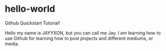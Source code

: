 # hello-world
Github Quickstart Tutorial!

Hello my name is JAYYXON, but you can call me Jay. I am learning how to use Github for learning how to post projects and different mediums, or media.
